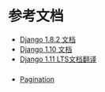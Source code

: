 

# 参考文档 #
- [Django 1.8.2 文档](http://python.usyiyi.cn/translate/django_182/index.html)
- [Django 1.10 文档](https://docs.djangoproject.com/en/1.10/)
- [Django 1.11 LTS文档翻译](http://python.usyiyi.cn/translate/Django111_LTS/index.html)

###   
- [Pagination](https://docs.djangoproject.com/en/1.10/topics/pagination/)